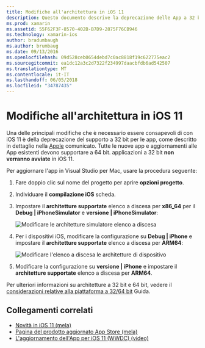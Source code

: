 ```yaml
---
title: Modifiche all'architettura in iOS 11
description: Questo documento descrive la deprecazione delle App a 32 bit in iOS 11. Illustra come aggiornare le applicazioni alle architetture a 64 bit di destinazione.
ms.prod: xamarin
ms.assetid: 55F62F3F-8570-402B-B7D9-2875F76CB946
ms.technology: xamarin-ios
author: bradumbaugh
ms.author: brumbaug
ms.date: 09/13/2016
ms.openlocfilehash: 09d528ceb0654debd7c0ac8818f19c622775eac2
ms.sourcegitcommit: ea1dc12a3c2d7322f234997daacbfdb6ad542507
ms.translationtype: MT
ms.contentlocale: it-IT
ms.lasthandoff: 06/05/2018
ms.locfileid: "34787435"
---
```

# <a name="architecture-changes-in-ios-11"></a>Modifiche all'architettura in iOS 11

Una delle principali modifiche che è necessario essere consapevoli di con iOS 11 è della deprecazione del supporto a 32 bit per le app, come descritto in dettaglio nella [Apple](https://developer.apple.com/news/?id=06282017b) comunicato. Tutte le nuove app e aggiornamenti alle App esistenti devono supportare a 64 bit. applicazioni a 32 bit **non verranno avviate** in iOS 11.

Per aggiornare l'app in Visual Studio per Mac, usare la procedura seguente:

1. Fare doppio clic sul nome del progetto per aprire **opzioni progetto**.
2. Individuare il **compilazione iOS** scheda.
3. Impostare il **architetture supportate** elenco a discesa per **x86_64** per il **Debug | iPhoneSimulator** e **versione | iPhoneSimulator**:

    ![Modificare le architetture simulatore elenco a discesa](architecture-changes-images/image1.png)

4. Per i dispositivi iOS, modificare la configurazione su **Debug | iPhone** e impostare il **architetture supportate** elenco a discesa per **ARM64**:

    ![Modificare l'elenco a discesa le architetture di dispositivo](architecture-changes-images/image2.png)

5. Modificare la configurazione su **versione | iPhone** e impostare il **architetture supportate** elenco a discesa per **ARM64**.

Per ulteriori informazioni su architetture a 32 bit e 64 bit, vedere il [considerazioni relative alla piattaforma a 32/64 bit](~/cross-platform/macios/32-and-64/index.md#ios) Guida.

## <a name="related-links"></a>Collegamenti correlati

- [Novità in iOS 11 (mela)](https://developer.apple.com/ios/)
- [Pagina del prodotto aggiornato App Store (mela)](https://developer.apple.com/app-store/product-page/)
- [L'aggiornamento dell'App per iOS 11 (WWDC) (video)](https://developer.apple.com/videos/play/wwdc2017/204/)
